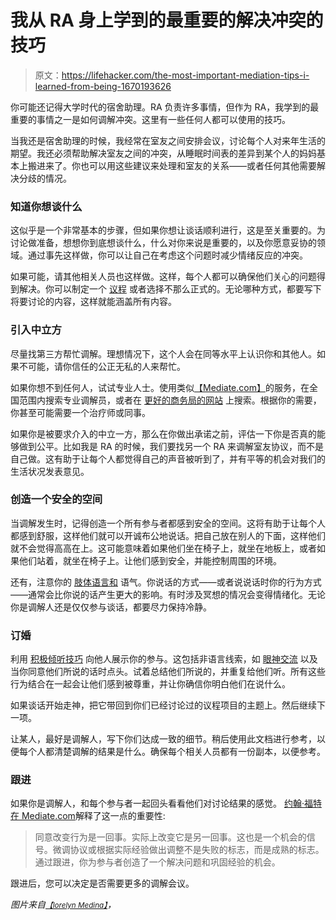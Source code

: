 # 我从 RA 身上学到的最重要的解决冲突的技巧

> 原文：<https://lifehacker.com/the-most-important-mediation-tips-i-learned-from-being-1670193626>

你可能还记得大学时代的宿舍助理。RA 负责许多事情，但作为 RA，我学到的最重要的事情之一是如何调解冲突。这里有一些任何人都可以使用的技巧。



当我还是宿舍助理的时候，我经常在室友之间安排会议，讨论每个人对来年生活的期望。我还必须帮助解决室友之间的冲突，从睡眠时间表的差异到某个人的妈妈基本上搬进来了。你也可以用这些建议来处理和室友的关系——或者任何其他需要解决分歧的情况。

### **知道你想谈什么**

这似乎是一个非常基本的步骤，但如果你想让谈话顺利进行，这是至关重要的。为讨论做准备，想想你到底想谈什么，什么对你来说是重要的，以及你愿意妥协的领域。通过事先这样做，你可以让自己在考虑这个问题时减少情绪反应的冲突。

如果可能，请其他相关人员也这样做。这样，每个人都可以确保他们关心的问题得到解决。你可以制定一个 [议程](https://lifehacker.com/why-you-should-drive-the-agenda-during-a-one-on-one-wit-1640752672) 或者选择不那么正式的。无论哪种方式，都要写下将要讨论的内容，这样就能涵盖所有内容。

### **引入中立方**

尽量找第三方帮忙调解。理想情况下，这个人会在同等水平上认识你和其他人。如果不可能，请你信任的公正无私的人来帮忙。

如果你想不到任何人，试试专业人士。使用类似[【Mediate.com】](http://www.mediate.com/mediator/search.cfm)的服务，在全国范围内搜索专业调解员，或者在 [更好的商务局的网站](http://www.bbb.org/) 上搜索。根据你的需要，你甚至可能需要一个治疗师或同事。

如果你是被要求介入的中立一方，那么在你做出承诺之前，评估一下你是否真的能够做到公平。比如我是 RA 的时候，我们要找另一个 RA 来调解室友协议，而不是自己做。这有助于让每个人都觉得自己的声音被听到了，并有平等的机会对我们的生活状况发表意见。

### **创造一个安全的空间**

当调解发生时，记得创造一个所有参与者都感到安全的空间。这将有助于让每个人都感到舒服，这样他们就可以开诚布公地说话。把自己放在别人的下面，这样他们就不会觉得高高在上。这可能意味着如果他们坐在椅子上，就坐在地板上，或者如果他们站着，就坐在椅子上。让他们感到安全，并能控制周围的环境。

还有，注意你的 [肢体语言和](https://lifehacker.com/ask-an-expert-all-about-body-language-and-emotion-1545504126) 语气。你说话的方式——或者说说话时你的行为方式——通常会比你说的话产生更大的影响。有时涉及冥想的情况会变得情绪化。无论你是调解人还是仅仅参与谈话，都要尽力保持冷静。

### **订婚**

利用 [积极倾听技巧](https://lifehacker.com/use-active-listening-to-get-what-you-want-in-a-negoti-1244920695) 向他人展示你的参与。这包括非语言线索，如 [眼神交流](https://lifehacker.com/use-the-triangle-technique-to-make-engaging-eye-contact-1586412923) 以及当你同意他们所说的话时点头。试着总结他们所说的，并重复给他们听。所有这些行为结合在一起会让他们感到被尊重，并让你确信你明白他们在说什么。

如果谈话开始走神，把它带回到你们已经讨论过的议程项目的主题上。然后继续下一项。

让某人，最好是调解人，写下你们达成一致的细节。稍后使用此文档进行参考，以便每个人都清楚调解的结果是什么。确保每个相关人员都有一份副本，以便参考。

### **跟进**

如果你是调解人，和每个参与者一起回头看看他们对讨论结果的感觉。 [约翰·福特在 Mediate.com](http://www.mediate.com/articles/ford18.cfm)解释了这一点的重要性:

> 同意改变行为是一回事。实际上改变它是另一回事。这也是一个机会的信号。微调协议或根据实际经验做出调整不是失败的标志，而是成熟的标志。通过跟进，你为参与者创造了一个解决问题和巩固经验的机会。

跟进后，您可以决定是否需要更多的调解会议。

*图片来自*[<small>*【lorelyn Medina】*</small>](http://www.shutterstock.com/pic.mhtml?id=192654263&src=id)*，*